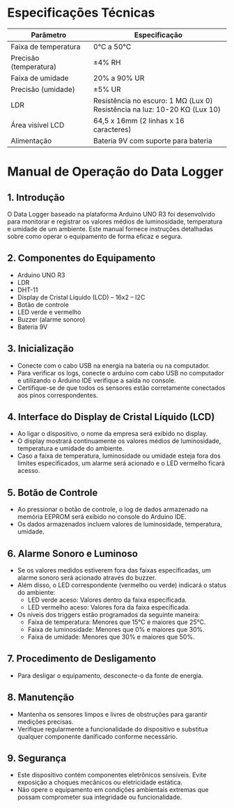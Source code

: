 # Especificações Técnicas

| Parâmetro               | Especificação                                      |
|-------------------------|----------------------------------------------------|
| Faixa de temperatura    | 0°C a 50°C                                          |
| Precisão (temperatura)  | ±4% RH | ±2°C                                       |
| Faixa de umidade        | 20% a 90% UR                                        |
| Precisão (umidade)      | ±5% UR                                             |
| LDR                     | Resistência no escuro: 1 MΩ (Lux 0) <br> Resistência na luz: 10-20 KΩ (Lux 10) |
| Área visível LCD        | 64,5 x 16mm (2 linhas x 16 caracteres)             |
| Alimentação             | Bateria 9V com suporte para bateria                |

# Manual de Operação do Data Logger

## 1. Introdução
O Data Logger baseado na plataforma Arduino UNO R3 foi desenvolvido para monitorar e registrar os valores médios de luminosidade, temperatura e umidade de um ambiente. Este manual fornece instruções detalhadas sobre como operar o equipamento de forma eficaz e segura.

## 2. Componentes do Equipamento
- Arduino UNO R3
- LDR 
- DHT-11
- Display de Cristal Líquido (LCD) – 16x2 – I2C
- Botão de controle
- LED verde e vermelho
- Buzzer (alarme sonoro)
- Bateria 9V

## 3. Inicialização
- Conecte com o cabo USB na energia na bateria ou na computador.
- Para verificar os logs, conecte o arduino com cabo USB no computador e utilizando o Arduino IDE verifique a saída no console.
- Certifique-se de que todos os sensores estão corretamente conectados aos pinos correspondentes.

## 4. Interface do Display de Cristal Líquido (LCD)
- Ao ligar o dispositivo, o nome da empresa será exibido no display.
- O display mostrará continuamente os valores médios de luminosidade, temperatura e umidade do ambiente.
- Caso a faixa de temperatura, luminosidade ou umidade esteja fora dos limites especificados, um alarme será acionado e o LED vermelho ficará acesso.

## 5. Botão de Controle
- Ao pressionar o botão de controle, o log de dados armazenado na memória EEPROM será exibido no console do Arduino IDE.
- Os dados armazenados incluem valores de luminosidade, temperatura, umidade.

## 6. Alarme Sonoro e Luminoso
- Se os valores medidos estiverem fora das faixas especificadas, um alarme sonoro será acionado através do buzzer.
- Além disso, o LED correspondente (vermelho ou verde) indicará o status do ambiente:
  - LED verde aceso: Valores dentro da faixa especificada.
  - LED vermelho aceso: Valores fora da faixa especificada.
- Os níveis dos triggers estão programados da seguinte maneira:
  - Faixa de temperatura: Menores que 15°C e maiores que 25°C.
  - Faixa de luminosidade: Menores que 0% e maiores que 30%.
  - Faixa de umidade: Menores que 30% e maiores que 50%.

## 7. Procedimento de Desligamento
- Para desligar o equipamento, desconecte-o da fonte de energia.

## 8. Manutenção
- Mantenha os sensores limpos e livres de obstruções para garantir medições precisas.
- Verifique regularmente a funcionalidade do dispositivo e substitua qualquer componente danificado conforme necessário.

## 9. Segurança
- Este dispositivo contém componentes eletrônicos sensíveis. Evite exposição a choques mecânicos ou eletricidade estática.
- Não opere o equipamento em condições ambientais extremas que possam comprometer sua integridade ou funcionalidade.
